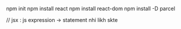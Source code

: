 npm init
npm install react
npm install react-dom 
npm install -D parcel 
<!-- -D = dev dependencies does not include in production code -->


// jsx : js expression -> statement nhi likh skte 

<!-- dommanipulation = react khud krta h -->